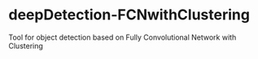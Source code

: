 # deepDetection-FCNwithClustering
Tool for object detection based on Fully Convolutional Network with Clustering
